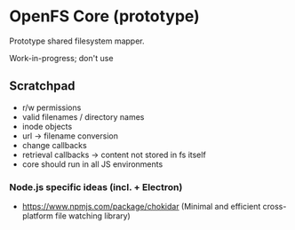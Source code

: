# OpenFS Core (prototype)

Prototype shared filesystem mapper.

Work-in-progress; don't use

## Scratchpad

- r/w permissions
- valid filenames / directory names
- inode objects
- url -> filename conversion
- change callbacks
- retrieval callbacks -> content not stored in fs itself
- core should run in all JS environments

### Node.js specific ideas (incl. + Electron)

- https://www.npmjs.com/package/chokidar (Minimal and efficient cross-platform file watching library)
